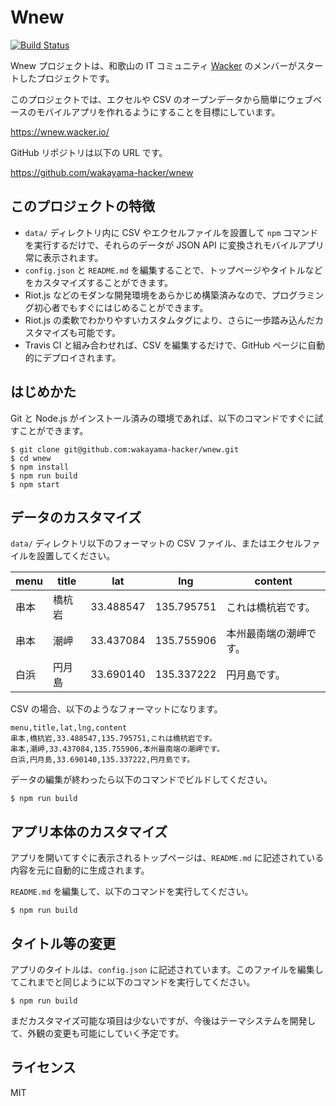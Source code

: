 # Wnew

[![Build Status](https://travis-ci.org/wakayama-hacker/wnew.svg?branch=master)](https://travis-ci.org/wakayama-hacker/wnew)

Wnew プロジェクトは、和歌山の IT コミュニティ [Wacker](http://wacker.io/) のメンバーがスタートしたプロジェクトです。

このプロジェクトでは、エクセルや CSV のオープンデータから簡単にウェブベースのモバイルアプリを作れるようにすることを目標にしています。

https://wnew.wacker.io/

GitHub リポジトリは以下の URL です。

https://github.com/wakayama-hacker/wnew

## このプロジェクトの特徴

* `data/` ディレクトリ内に CSV やエクセルファイルを設置して `npm` コマンドを実行するだけで、それらのデータが JSON API に変換されモバイルアプリ常に表示されます。
* `config.json` と `README.md` を編集することで、トップページやタイトルなどをカスタマイズすることができます。
* Riot.js などのモダンな開発環境をあらかじめ構築済みなので、プログラミング初心者でもすぐにはじめることができます。
* Riot.js の柔軟でわかりやすいカスタムタグにより、さらに一歩踏み込んだカスタマイズも可能です。
* Travis CI と組み合わせれば、CSV を編集するだけで、GitHub ページに自動的にデプロイされます。

## はじめかた

Git と Node.js がインストール済みの環境であれば、以下のコマンドですぐに試すことができます。

```
$ git clone git@github.com:wakayama-hacker/wnew.git
$ cd wnew
$ npm install
$ npm run build
$ npm start
```

## データのカスタマイズ

`data/` ディレクトリ以下のフォーマットの CSV ファイル、またはエクセルファイルを設置してください。

|menu|title|lat|lng|content|
|----|-----|---|---|-------|
|串本|橋杭岩|33.488547|135.795751|これは橋杭岩です。|
|串本|潮岬|33.437084|135.755906|本州最南端の潮岬です。|
|白浜|円月島|33.690140|135.337222|円月島です。|

CSV の場合、以下のようなフォーマットになります。

```
menu,title,lat,lng,content
串本,橋杭岩,33.488547,135.795751,これは橋杭岩です。
串本,潮岬,33.437084,135.755906,本州最南端の潮岬です。
白浜,円月島,33.690140,135.337222,円月島です。
```

データの編集が終わったら以下のコマンドでビルドしてください。

```
$ npm run build
```

## アプリ本体のカスタマイズ

アプリを開いてすぐに表示されるトップページは、`README.md` に記述されている内容を元に自動的に生成されます。

`README.md` を編集して、以下のコマンドを実行してください。

```
$ npm run build
```

## タイトル等の変更

アプリのタイトルは、`config.json` に記述されています。このファイルを編集してこれまでと同じように以下のコマンドを実行してください。

```
$ npm run build
```

まだカスタマイズ可能な項目は少ないですが、今後はテーマシステムを開発して、外観の変更も可能にしていく予定です。

## ライセンス

MIT
